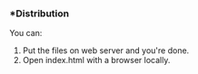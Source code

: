 ### *Distribution ###

  You can:
  1. Put the files on web server and you're done.
  2. Open index.html with a browser locally.